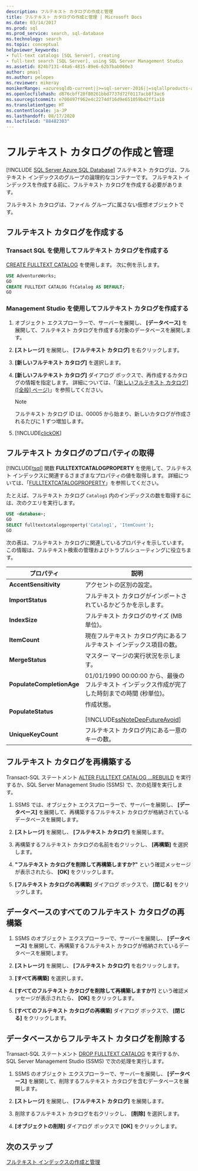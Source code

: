 ```yaml
---
description: フルテキスト カタログの作成と管理
title: フルテキスト カタログの作成と管理 | Microsoft Docs
ms.date: 03/14/2017
ms.prod: sql
ms.prod_service: search, sql-database
ms.technology: search
ms.topic: conceptual
helpviewer_keywords:
- full-text catalogs [SQL Server], creating
- full-text search [SQL Server], using SQL Server Management Studio
ms.assetid: 824b7131-44a6-4815-89e6-62b7bab060e3
author: pmasl
ms.author: pelopes
ms.reviewer: mikeray
monikerRange: =azuresqldb-current||>=sql-server-2016||=sqlallproducts-allversions||>=sql-server-linux-2017||=azuresqldb-mi-current
ms.openlocfilehash: d876cbff20f80261bbd7737d72f0117acb8f3ac6
ms.sourcegitcommit: e700497f962e4c2274df16d9e651059b42ff1a10
ms.translationtype: HT
ms.contentlocale: ja-JP
ms.lasthandoff: 08/17/2020
ms.locfileid: "88482303"
---
```

# <a name="create-and-manage-full-text-catalogs"></a>フルテキスト カタログの作成と管理
[!INCLUDE [SQL Server Azure SQL Database](../../includes/applies-to-version/sql-asdb.md)]
フルテキスト カタログは、フルテキスト インデックスのグループの論理的なコンテナーです。 フルテキスト インデックスを作成する前に、フルテキスト カタログを作成する必要があります。

フルテキスト カタログは、ファイル グループに属さない仮想オブジェクトです。
  
##  <a name="create-a-full-text-catalog"></a><a name="creating"></a> フルテキスト カタログを作成する  

### <a name="create-a-full-text-catalog-with-transact-sql"></a>Transact SQL を使用してフルテキスト カタログを作成する
[CREATE FULLTEXT CATALOG](../../t-sql/statements/create-fulltext-catalog-transact-sql.md) を使用します。 次に例を示します。

```sql 
USE AdventureWorks;  
GO  
CREATE FULLTEXT CATALOG ftCatalog AS DEFAULT;  
GO  
``` 

### <a name="create-a-full-text-catalog-with-management-studio"></a>Management Studio を使用してフルテキスト カタログを作成する
1.  オブジェクト エクスプローラーで、サーバーを展開し、 **[データベース]** を展開して、フルテキスト カタログを作成する対象のデータベースを展開します。  
  
2.  **[ストレージ]** を展開し、 **[フルテキスト カタログ]** を右クリックします。  
  
3.  **[新しいフルテキスト カタログ]** を選択します。  
  
4.  **[新しいフルテキスト カタログ]** ダイアログ ボックスで、再作成するカタログの情報を指定します。 詳細については、「[[新しいフルテキスト カタログ] &#40;[全般] ページ&#41;](https://docs.microsoft.com/sql/t-sql/statements/create-fulltext-catalog-transact-sql)」を参照してください。  
  
    > [!NOTE]  
    >  フルテキスト カタログ ID は、00005 から始まり、新しいカタログが作成されるたびに 1 ずつ増加します。  
  
5.  [!INCLUDE[clickOK](../../includes/clickok-md.md)]  

##  <a name="get-the-properties-of-a-full-text-catalog"></a><a name="props"></a>フルテキスト カタログのプロパティの取得  
[!INCLUDE[tsql](../../includes/tsql-md.md)] 関数 **FULLTEXTCATALOGPROPERTY** を使用して、フルテキスト インデックスに関連するさまざまなプロパティの値を取得します。 詳細については、「[FULLTEXTCATALOGPROPERTY](../../t-sql/functions/fulltextcatalogproperty-transact-sql.md)」を参照してください。

たとえば、フルテキスト カタログ `Catalog1` 内のインデックスの数を取得するには、次のクエリを実行します。

```sql 
USE <database>;  
GO  
SELECT fulltextcatalogproperty('Catalog1', 'ItemCount');  
GO  
```  
  
次の表は、フルテキスト カタログに関連しているプロパティを示しています。 この情報は、フルテキスト検索の管理およびトラブルシューティングに役立ちます。 
  
|プロパティ|説明|  
|--------------|-----------------|  
|**AccentSensitivity**|アクセントの区別の設定。|
|**ImportStatus**|フルテキスト カタログがインポートされているかどうかを示します。|  
|**IndexSize**|フルテキスト カタログのサイズ (MB 単位)。| 
|**ItemCount**|現在フルテキスト カタログ内にあるフルテキスト インデックス項目の数。|  
|**MergeStatus**|マスター マージの実行状況を示します。| 
|**PopulateCompletionAge**|01/01/1990 00:00:00 から、最後のフルテキスト インデックス作成が完了した時刻までの時間 (秒単位)。| 
|**PopulateStatus**|作成状態。<br /><br /> [!INCLUDE[ssNoteDepFutureAvoid](../../includes/ssnotedepfutureavoid-md.md)]|  
|**UniqueKeyCount**|フルテキスト カタログ内にある一意のキーの数。| 

##  <a name="rebuild-a-full-text-catalog"></a><a name="rebuildone"></a>フルテキスト カタログを再構築する  

Transact-SQL ステートメント [ALTER FULLTEXT CATALOG ...REBUILD](
../../t-sql/statements/alter-fulltext-catalog-transact-sql.md) を実行するか、SQL Server Management Studio (SSMS) で、次の処理を実行します。

1.  SSMS では、オブジェクト エクスプローラーで、サーバーを展開し、 **[データベース]** を展開して、再構築するフルテキスト カタログが格納されているデータベースを展開します。  
  
2.  **[ストレージ]** を展開し、 **[フルテキスト カタログ]** を展開します。  
  
3.  再構築するフルテキスト カタログの名前を右クリックし、 **[再構築]** を選択します。  
  
4.  **"フルテキスト カタログを削除して再構築しますか?"** という確認メッセージが表示されたら、 **[OK]** をクリックします。  
  
5.  **[フルテキスト カタログの再構築]** ダイアログ ボックスで、 **[閉じる]** をクリックします。  
   
##  <a name="rebuild-all-full-text-catalogs-for-a-database"></a><a name="rebuildall"></a>データベースのすべてのフルテキスト カタログの再構築  

1.  SSMS のオブジェクト エクスプローラーで、サーバーを展開し、 **[データベース]** を展開して、再構築するフルテキスト カタログが格納されているデータベースを展開します。  
  
2.  **[ストレージ]** を展開し、 **[フルテキスト カタログ]** を右クリックします。  
  
3.  **[すべて再構築]** を選択します。  
  
4.  **[すべてのフルテキスト カタログを削除して再構築しますか?]** という確認メッセージが表示されたら、 **[OK]** をクリックします。  
  
5.  **[すべてのフルテキスト カタログの再構築]** ダイアログ ボックスで、 **[閉じる]** をクリックします。  
  
  
  
##  <a name="remove-a-full-text-catalog-from-a-database"></a><a name="removing"></a>データベースからフルテキスト カタログを削除する  

Transact-SQL ステートメント [DROP FULLTEXT CATALOG](
../../t-sql/statements/drop-fulltext-catalog-transact-sql.md) を実行するか、SQL Server Management Studio (SSMS) で次の処理を実行します。

1.  SSMS のオブジェクト エクスプローラーで、サーバーを展開し、 **[データベース]** を展開して、削除するフルテキスト カタログを含むデータベースを展開します。  
  
2.  **[ストレージ]** を展開し、 **[フルテキスト カタログ]** を展開します。  
  
3.  削除するフルテキスト カタログを右クリックし、 **[削除]** を選択します。  
  
4.  **[オブジェクトの削除]** ダイアログ ボックスで **[OK]** をクリックします。  

## <a name="next-step"></a>次のステップ
[フルテキスト インデックスの作成と管理](../../relational-databases/search/create-and-manage-full-text-indexes.md)
